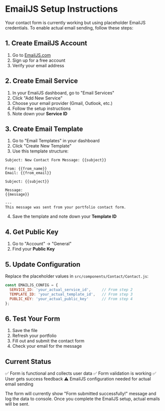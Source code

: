 # EmailJS Setup Instructions

Your contact form is currently working but using placeholder EmailJS credentials. To enable actual email sending, follow these steps:

## 1. Create EmailJS Account
1. Go to [EmailJS.com](https://www.emailjs.com/)
2. Sign up for a free account
3. Verify your email address

## 2. Create Email Service
1. In your EmailJS dashboard, go to "Email Services"
2. Click "Add New Service"
3. Choose your email provider (Gmail, Outlook, etc.)
4. Follow the setup instructions
5. Note down your **Service ID**

## 3. Create Email Template
1. Go to "Email Templates" in your dashboard
2. Click "Create New Template"
3. Use this template structure:

```
Subject: New Contact Form Message: {{subject}}

From: {{from_name}}
Email: {{from_email}}

Subject: {{subject}}

Message:
{{message}}

---
This message was sent from your portfolio contact form.
```

4. Save the template and note down your **Template ID**

## 4. Get Public Key
1. Go to "Account" → "General"
2. Find your **Public Key**

## 5. Update Configuration
Replace the placeholder values in `src/components/Contact/Contact.js`:

```javascript
const EMAILJS_CONFIG = {
  SERVICE_ID: 'your_actual_service_id',     // From step 2
  TEMPLATE_ID: 'your_actual_template_id',   // From step 3  
  PUBLIC_KEY: 'your_actual_public_key'      // From step 4
};
```

## 6. Test Your Form
1. Save the file
2. Refresh your portfolio
3. Fill out and submit the contact form
4. Check your email for the message

## Current Status
✅ Form is functional and collects user data
✅ Form validation is working
✅ User gets success feedback
⚠️ EmailJS configuration needed for actual email sending

The form will currently show "Form submitted successfully!" message and log the data to console. Once you complete the EmailJS setup, actual emails will be sent.
